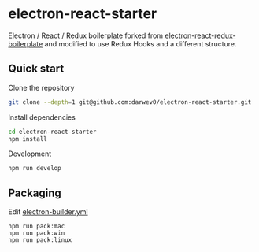 # electron-react-starter

Electron / React / Redux boilerplate forked from [electron-react-redux-boilerplate](https://github.com/jschr/electron-react-redux-boilerplate) and modified to use Redux Hooks and a different structure.

## Quick start

Clone the repository
```bash
git clone --depth=1 git@github.com:darwev0/electron-react-starter.git
```

Install dependencies
```bash
cd electron-react-starter
npm install
```

Development
```bash
npm run develop
```

## Packaging

Edit [electron-builder.yml](./electron-builder.yml)

```
npm run pack:mac
npm run pack:win
npm run pack:linux
```
